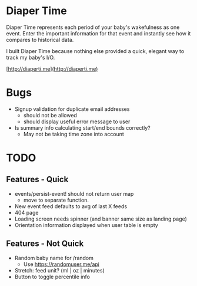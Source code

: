 # Diaper Time

Diaper Time represents each period of your baby's wakefulness as one event. Enter the important information for that event and instantly see how it compares to historical data.

I built Diaper Time because nothing else provided a quick, elegant way to track my baby's I/O.

[http://diaperti.me](http://diaperti.me)

# Bugs
- Signup validation for duplicate email addresses
  - should not be allowed
  - should display useful error message to user
- Is summary info calculating start/end bounds correctly?
  - May not be taking time zone into account

# TODO

## Features - Quick

- events/persist-event! should not return user map
  - move to separate function.
- New event feed defaults to avg of last X feeds
- 404 page
- Loading screen needs spinner (and banner same size as landing page)
- Orientation information displayed when user table is empty

## Features - Not Quick

- Random baby name for /random
  - Use https://randomuser.me/api
- Stretch: feed unit? (ml | oz | minutes)
- Button to toggle percentile info
